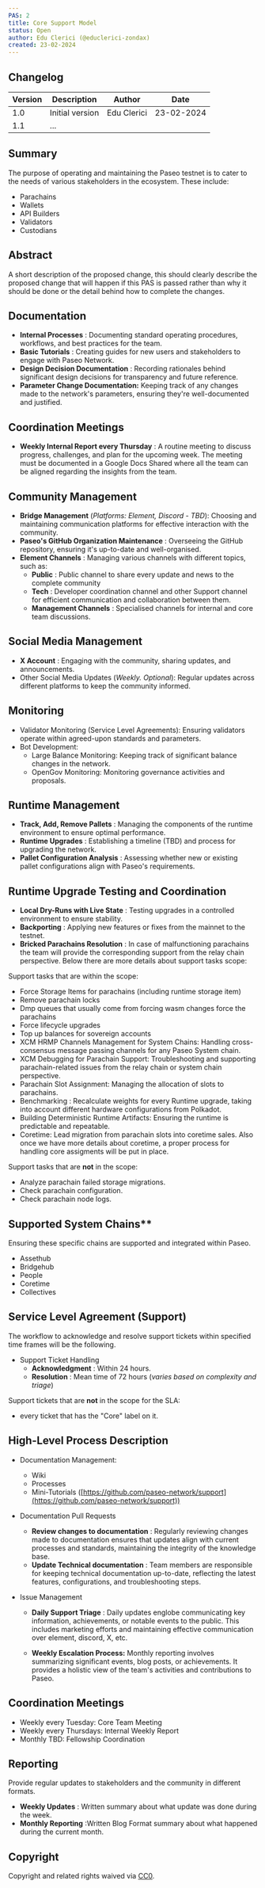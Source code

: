 ```yaml
---
PAS: 2
title: Core Support Model
status: Open
author: Edu Clerici (@educlerici-zondax)
created: 23-02-2024
---
```


## Changelog

| Version | Description                      | Author    | Date       |
|---------|----------------------------------|-----------|------------|
| 1.0     | Initial version                  | Edu Clerici  | 23-02-2024 |
| 1.1     | ...                              |              |            |



## Summary
The purpose of operating and maintaining the Paseo testnet is to cater to the needs of various stakeholders in the ecosystem. These include:

- Parachains
- Wallets
- API Builders
- Validators
- Custodians
  
## Abstract
A short description of the proposed change, this should clearly describe the proposed change that will happen if this PAS is passed rather than why it should be done or the detail behind how to complete the changes. 


## Documentation

- **Internal Processes** : Documenting standard operating procedures, workflows, and best practices for the team.
- **Basic Tutorials** : Creating guides for new users and stakeholders to engage with Paseo Network.
- **Design Decision Documentation** : Recording rationales behind significant design decisions for transparency and future reference.
- **Parameter Change Documentation:** Keeping track of any changes made to the network's parameters, ensuring they're well-documented and justified.

## Coordination Meetings

- **Weekly Internal Report every Thursday** : A routine meeting to discuss progress, challenges, and plan for the upcoming week. The meeting must be documented in a Google Docs Shared where all the team can be aligned regarding the insights from the team.

## Community Management

- **Bridge Management** (_Platforms: Element, Discord - TBD_): Choosing and maintaining communication platforms for effective interaction with the community.
- **Paseo's GitHub Organization Maintenance** : Overseeing the GitHub repository, ensuring it's up-to-date and well-organised.
- **Element Channels** : Managing various channels with different topics, such as:
  - **Public** : Public channel to share every update and news to the complete community
  - **Tech** : Developer coordination channel and other Support channel for efficient communication and collaboration between them.
  - **Management Channels** : Specialised channels for internal and core team discussions.

## Social Media Management

- **X Account** : Engaging with the community, sharing updates, and announcements.
- Other Social Media Updates (_Weekly. Optional_): Regular updates across different platforms to keep the community informed.

## Monitoring

- Validator Monitoring (Service Level Agreements): Ensuring validators operate within agreed-upon standards and parameters.
- Bot Development:
  - Large Balance Monitoring: Keeping track of significant balance changes in the network.
  - OpenGov Monitoring: Monitoring governance activities and proposals.

## Runtime Management

- **Track, Add, Remove Pallets** : Managing the components of the runtime environment to ensure optimal performance.
- **Runtime Upgrades** : Establishing a timeline (TBD) and process for upgrading the network.
- **Pallet Configuration Analysis** : Assessing whether new or existing pallet configurations align with Paseo's requirements.

## Runtime Upgrade Testing and Coordination

- **Local Dry-Runs with Live State** : Testing upgrades in a controlled environment to ensure stability.
- **Backporting** : Applying new features or fixes from the mainnet to the testnet.
- **Bricked Parachains Resolution** : In case of malfunctioning parachains the team will provide the corresponding support from the relay chain perspective. Below there are more details about support tasks scope:

Support tasks that are within the scope:
- Force Storage Items for parachains (including runtime storage item)
- Remove parachain locks
- Dmp queues that usually come from forcing wasm changes force the parachains
- Force lifecycle upgrades
- Top up balances for sovereign accounts
- XCM HRMP Channels Management for System Chains: Handling cross-consensus message passing channels for any Paseo System chain.
- XCM Debugging for Parachain Support: Troubleshooting and supporting parachain-related issues from the relay chain or system chain perspective.
- Parachain Slot Assignment: Managing the allocation of slots to parachains.
- Benchmarking : Recalculate weights for every Runtime upgrade, taking into account different hardware configurations from Polkadot.
- Building Deterministic Runtime Artifacts: Ensuring the runtime is predictable and repeatable.
- Coretime: Lead migration from parachain slots into coretime sales. Also once we have more details about coretime, a proper process for handling core assigments will be put in place.

Support tasks that are **not** in the scope:
- Analyze parachain failed storage migrations.
- Check parachain configuration.
- Check parachain node logs.

## Supported System Chains**
Ensuring these specific chains are supported and integrated within Paseo.

- Assethub
- Bridgehub
- People
- Coretime
- Collectives

## Service Level Agreement (Support)

The workflow to acknowledge and resolve support tickets within specified time frames will be the following.

- Support Ticket Handling
  - **Acknowledgment** : Within 24 hours.
  - **Resolution** : Mean time of 72 hours (_varies based on complexity and triage_)
 
Support tickets that are **not** in the scope for the SLA:
- every ticket that has the "Core" label on it.

## High-Level Process Description

- Documentation Management:
  - Wiki
  - Processes
  - Mini-Tutorials ([https://github.com/paseo-network/support](https://github.com/paseo-network/support))

- Documentation Pull Requests
  - **Review changes to documentation** : Regularly reviewing changes made to documentation ensures that updates align with current processes and standards, maintaining the integrity of the knowledge base.
  - **Update Technical documentation** : Team members are responsible for keeping technical documentation up-to-date, reflecting the latest features, configurations, and troubleshooting steps.

- Issue Management
  - **Daily Support Triage** : Daily updates englobe communicating key information, achievements, or notable events to the public. This includes marketing efforts and maintaining effective communication over element, discord, X, etc.

  - **Weekly Escalation Process:** Monthly reporting involves summarizing significant events, blog posts, or achievements. It provides a holistic view of the team's activities and contributions to Paseo.

## Coordination Meetings

- Weekly every Tuesday: Core Team Meeting
- Weekly every Thursdays: Internal Weekly Report
- Monthly TBD: Fellowship Coordination

## Reporting

Provide regular updates to stakeholders and the community in different formats.

- **Weekly Updates** : Written summary about what update was done during the week.
- **Monthly Reporting** :Written Blog Format summary about what happened during the current month.


## Copyright
Copyright and related rights waived via [CC0](https://creativecommons.org/publicdomain/zero/1.0/).
